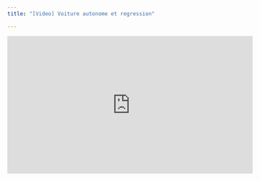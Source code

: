 ```yaml
---
title: "[Video] Voiture autonome et regression"

---
```

<div class="flex w-full justify-center">
	<iframe width="560" height="315" src="https://www.youtube.com/embed/GCpCcSgaOJE" frameborder="0" allow="accelerometer; autoplay; clipboard-write; encrypted-media; gyroscope; picture-in-picture" allowfullscreen></iframe>
<div>